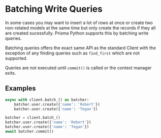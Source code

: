 # Batching Write Queries

In some cases you may want to insert a lot of rows at once or create two non-related models at the same time but only create the records if they all are created sucessfully. Prisma Python supports this by batching write queries.

Batching queries offers the exact same API as the standard Client with the exception of any finding queries such as `find_first` which are not supported.

Queries are not executed until `commit()` is called or the context manager exits.

## Examples

```py
async with client.batch_() as batcher:
    batcher.user.create({'name': 'Robert'})
    batcher.user.create({'name': 'Tegan'})
```

```py
batcher = client.batch_()
batcher.user.create({'name': 'Robert'})
batcher.user.create({'name': 'Tegan'})
await batcher.commit()
```
